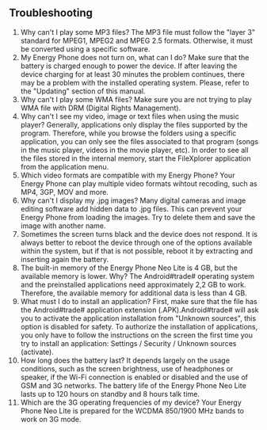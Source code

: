 ## Troubleshooting

1.	Why can't I play some MP3 files?
The MP3 file must follow the "layer 3" standard for MPEG1, MPEG2 and MPEG 2.5 formats. Otherwise, it must be converted using a specific software.
2.	My Energy Phone does not turn on, what can I do?
Make sure that the battery is charged enough to power the device. If after leaving the device charging for at least 30 minutes the problem continues, there may be a problem with the installed operating system. Please, refer to the "Updating" section of this manual.
3.	Why can't I play some WMA files?
Make sure you are not trying to play WMA file with DRM (Digital Rights Management).
4.	Why can't I see my video, image or text files when using the music player?
Generally, applications only display the files supported by the program. Therefore, while you browse the folders using a specific application, you can only see the files associated to that program (songs in the music player, videos in the movie player, etc). In order to see all the files stored in the internal memory, start the FileXplorer application from the application menu.
5.	Which video formats are compatible with my Energy Phone?
Your Energy Phone can play multiple video formats wihtout recoding, such as MP4, 3GP, MOV and more.
6.	Why can't I display my .jpg images?
Many digital cameras and image editing software add hidden data to .jpg files. This can prevent your Energy Phone from loading the images. Try to delete them and save the image with another name.
7.	Sometimes the screen turns black and the device does not respond.
It is always better to reboot the device through one of the options available within the system, but if that is not possible, reboot it by extracting and inserting again the battery.
8.	The built-in memory of the Energy Phone Neo Lite is 4 GB, but the available memory is lower. Why?
The Android#trade# operating system and the preinstalled applications need approximately 2,2 GB to work. Therefore, the available memory for additional data is less than 4 GB.
9.	What must I do to install an application?
First, make sure that the file has the Android#trade# application extension (.APK).Android#trade# will ask you to activate the application installation from "Unknown sources", this option is disabled for safety. To authorize the installation of applications, you only have to follow the instructions on the screen the first time you try to install an application: Settings / Security / Unknown sources (activate).
10.	How long does the battery last?
It depends largely on the usage conditions, such as the screen brightness, use of headphones or speaker, if the Wi-Fi connection is enabled or disabled and the use of GSM and 3G networks. The battery life of the Energy Phone Neo Lite lasts up to 120 hours on standby and 8 hours talk time.
11.	Which are the 3G operating frequencies of my device?
Your Energy Phone Neo Lite is prepared for the WCDMA 850/1900 MHz bands to work on 3G mode.



